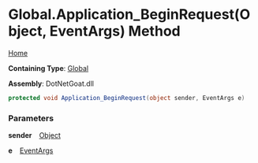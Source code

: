 # Global\.Application\_BeginRequest\(Object, EventArgs\) Method

[Home](../../../../../README.md)

**Containing Type**: [Global](../README.md)

**Assembly**: DotNetGoat\.dll

```csharp
protected void Application_BeginRequest(object sender, EventArgs e)
```

### Parameters

**sender** &ensp; [Object](https://docs.microsoft.com/en-us/dotnet/api/system.object)

**e** &ensp; [EventArgs](https://docs.microsoft.com/en-us/dotnet/api/system.eventargs)